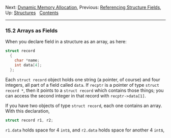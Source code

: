 Next: [Dynamic Memory Allocation](Dynamic-Memory-Allocation.md),
Previous: [Referencing Structure Fields](Referencing-Fields.md), Up:
[Structures](Structures.md)  
[Contents](index.md#SEC_Contents "Table of contents")  

------------------------------------------------------------------------


### 15.2 Arrays as Fields 

When you declare field in a structure as an array, as here:

``` C
struct record
  {
    char *name;
    int data[4];
  };
```

Each `struct record` object holds one string (a pointer, of course) and
four integers, all part of a field called `data`. If `recptr` is a
pointer of type `struct record *`, then it points to a `struct record`
which contains those things; you can access the second integer in that
record with `recptr->data[1]`.

If you have two objects of type `struct record`, each one contains an
array. With this declaration,

``` C
struct record r1, r2;
```

`r1.data` holds space for 4 `int`s, and `r2.data` holds space for
another 4 `int`s,
